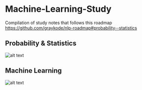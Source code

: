 # Machine-Learning-Study
Compilation of study notes that follows this roadmap https://github.com/graykode/nlp-roadmap#probability--statistics

## Probability & Statistics
![alt text](https://github.com/graykode/nlp-roadmap/raw/master/img/prob.png)
## Machine Learning
![alt text](https://github.com/graykode/nlp-roadmap/raw/master/img/ml.png)
